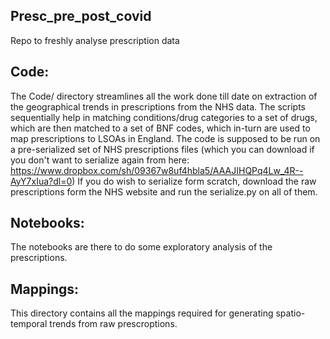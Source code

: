 ## Presc_pre_post_covid
Repo to freshly analyse prescription data

## Code: 
The Code/ directory streamlines all the work done till date on extraction of the geographical trends in prescriptions from the NHS data. 
The scripts sequentially help in matching conditions/drug categories to a set of drugs, 
which are then matched to a set of BNF codes, which in-turn are used to map prescriptions to LSOAs in England. 
The code is supposed to be run on a pre-serialized set of NHS prescriptions files (which you can download if you don't want to serialize again from here: https://www.dropbox.com/sh/09367w8uf4hbla5/AAAJIHQPq4Lw_4R--AyY7xIua?dl=0)
If you do wish to serialize form scratch, download the raw prescriptions form the NHS website and run the serialize.py on all of them. 

## Notebooks: 
The notebooks are there to do some exploratory analysis of the prescriptions. 

## Mappings: 
This directory contains all the mappings required for generating spatio-temporal trends from raw prescroptions. 
